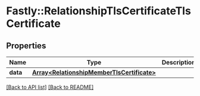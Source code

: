 # Fastly::RelationshipTlsCertificateTlsCertificate

## Properties

| Name | Type | Description | Notes |
| ---- | ---- | ----------- | ----- |
| **data** | [**Array&lt;RelationshipMemberTlsCertificate&gt;**](RelationshipMemberTlsCertificate.md) |  | [optional] |

[[Back to API list]](../../README.md#endpoints) [[Back to README]](../../README.md)


